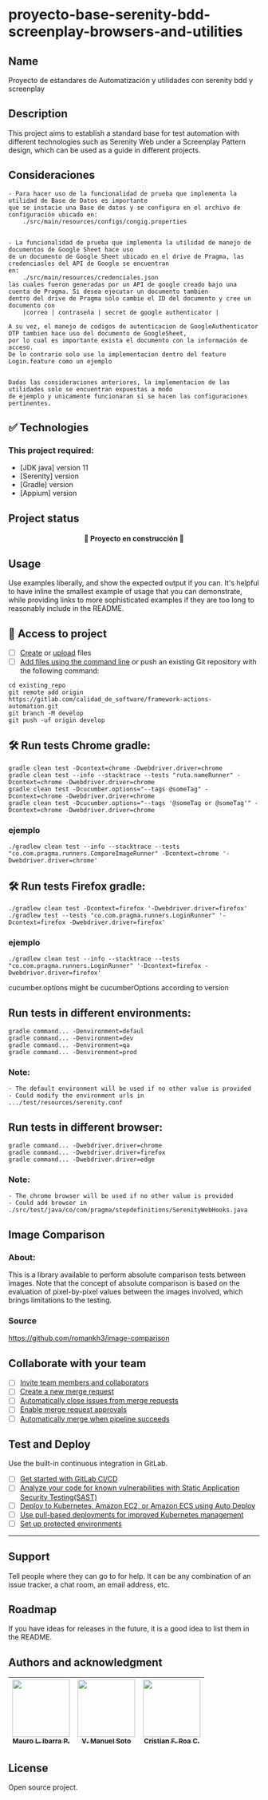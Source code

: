 # proyecto-base-serenity-bdd-screenplay-browsers-and-utilities


## Name
Proyecto de estandares de Automatización y utilidades con serenity bdd y screenplay

## Description
This project aims to establish a standard base for test automation with different technologies such as Serenity Web under a Screenplay Pattern design, which can be used as a guide in different projects.

## Consideraciones
    - Para hacer uso de la funcionalidad de prueba que implementa la utilidad de Base de Datos es importante 
    que se instacie una Base de datos y se configura en el archivo de configuración ubicado en:
        ./src/main/resources/configs/congig.properties


    - La funcionalidad de prueba que implementa la utilidad de manejo de documentos de Google Sheet hace uso
    de un documento de Google Sheet ubicado en el drive de Pragma, las credenciasles del API de Google se encuentran
    en: 
        ./src/main/resources/credenciales.json
    las cuales fueron generadas por un API de google creado bajo una cuenta de Pragma. Si desea ejecutar un documento tambien 
    dentro del drive de Pragma solo cambie el ID del documento y cree un documento con 
        |correo | contraseña | secret de google authenticator |
    
    A su vez, el manejo de codigos de autenticacion de GoogleAuthenticator OTP tambien hace uso del documento de GoogleSheet,
    por lo cual es importante exista el documento con la información de acceso.
    De lo contrario solo use la implementacion dentro del feature Login.feature como un ejemplo


    Dadas las consideraciones anteriores, la implementacion de las utilidades solo se encuentran expuestas a modo 
    de ejemplo y unicamente funcionaran si se hacen las configuraciones pertinentes.


## ✅ Technologies
### This project required:
- [JDK java] version 11
- [Serenity] version 
- [Gradle] version
- [Appium] version

## Project status
<h4 align="center"> 🚧 Proyecto en construcción 🚧 </h4> 

## Usage
Use examples liberally, and show the expected output if you can. It's helpful to have inline the smallest example of usage that you can demonstrate, while providing links to more sophisticated examples if they are too long to reasonably include in the README.

## 📁 Access to project

- [ ] [Create](https://docs.gitlab.com/ee/user/project/repository/web_editor.html#create-a-file) or [upload](https://docs.gitlab.com/ee/user/project/repository/web_editor.html#upload-a-file) files
- [ ] [Add files using the command line](https://docs.gitlab.com/ee/gitlab-basics/add-file.html#add-a-file-using-the-command-line) or push an existing Git repository with the following command:

```
cd existing_repo
git remote add origin https://gitlab.com/calidad_de_software/framework-actions-automation.git
git branch -M develop
git push -uf origin develop
```

##  🛠️ Run tests Chrome gradle:
```
gradle clean test -Dcontext=chrome -Dwebdriver.driver=chrome
gradle clean test --info --stacktrace --tests "ruta.nameRunner" -Dcontext=chrome -Dwebdriver.driver=chrome
gradle clean test -Dcucumber.options="--tags @someTag" -Dcontext=chrome -Dwebdriver.driver=chrome
gradle clean test -Dcucumber.options="--tags '@someTag or @someTag'" -Dcontext=chrome -Dwebdriver.driver=chrome
```
### ejemplo
```
./gradlew clean test --info --stacktrace --tests "co.com.pragma.runners.CompareImageRunner" -Dcontext=chrome '-Dwebdriver.driver=chrome'
```

##  🛠️ Run tests Firefox gradle:
```
./gradlew clean test -Dcontext=firefox '-Dwebdriver.driver=firefox'
./gradlew test --tests "co.com.pragma.runners.LoginRunner" '-Dcontext=firefox -Dwebdriver.driver=firefox'
```
### ejemplo
```
./gradlew clean test --info --stacktrace --tests "co.com.pragma.runners.LoginRunner" '-Dcontext=firefox -Dwebdriver.driver=firefox'
```


cucumber.options might be cucumberOptions according to version

## **Run tests in different environments:**
```
gradle command... -Denvironment=defaul
gradle command... -Denvironment=dev
gradle command... -Denvironment=qa
gradle command... -Denvironment=prod
```
### Note: 
    - The default environment will be used if no other value is provided
    - Could modify the environment urls in .../test/resources/serenity.conf


## **Run tests in different browser:**
```
gradle command... -Dwebdriver.driver=chrome
gradle command... -Dwebdriver.driver=firefox
gradle command... -Dwebdriver.driver=edge
```
### Note:
    - The chrome browser will be used if no other value is provided
    - Could add browser in ./src/test/java/co/com/pragma/stepdefinitions/SerenityWebHooks.java

## Image Comparison
### About:
This is a library available to perform absolute comparison tests between images. Note that the concept of absolute comparison is based on the evaluation of pixel-by-pixel values between the images involved, which brings limitations to the testing.
### Source
https://github.com/romankh3/image-comparison




## Collaborate with your team

- [ ] [Invite team members and collaborators](https://docs.gitlab.com/ee/user/project/members/)
- [ ] [Create a new merge request](https://docs.gitlab.com/ee/user/project/merge_requests/creating_merge_requests.html)
- [ ] [Automatically close issues from merge requests](https://docs.gitlab.com/ee/user/project/issues/managing_issues.html#closing-issues-automatically)
- [ ] [Enable merge request approvals](https://docs.gitlab.com/ee/user/project/merge_requests/approvals/)
- [ ] [Automatically merge when pipeline succeeds](https://docs.gitlab.com/ee/user/project/merge_requests/merge_when_pipeline_succeeds.html)

## Test and Deploy

Use the built-in continuous integration in GitLab.

- [ ] [Get started with GitLab CI/CD](https://docs.gitlab.com/ee/ci/quick_start/index.html)
- [ ] [Analyze your code for known vulnerabilities with Static Application Security Testing(SAST)](https://docs.gitlab.com/ee/user/application_security/sast/)
- [ ] [Deploy to Kubernetes, Amazon EC2, or Amazon ECS using Auto Deploy](https://docs.gitlab.com/ee/topics/autodevops/requirements.html)
- [ ] [Use pull-based deployments for improved Kubernetes management](https://docs.gitlab.com/ee/user/clusters/agent/)
- [ ] [Set up protected environments](https://docs.gitlab.com/ee/ci/environments/protected_environments.html)

***

## Support
Tell people where they can go to for help. It can be any combination of an issue tracker, a chat room, an email address, etc.

## Roadmap
If you have ideas for releases in the future, it is a good idea to list them in the README.

## Authors and acknowledgment

| [<img src="https://gitlab.com/uploads/-/system/user/avatar/13437423/avatar.png?width=400" width=115><br><sub>Mauro L. Ibarra P.</sub>](https://gitlab.com/mauro.ibarrap) <br/> | [<img src="https://secure.gravatar.com/avatar/6058d585f70156b4559f8e32b753252b?s=800&d=identicon" width=115><br><sub>V. Manuel Soto</sub>](https://gitlab.com/victor.soto1) | [<img src="https://gitlab.com/uploads/-/system/user/avatar/15033064/avatar.png?width=400" width=115><br><sub>Cristian F. Roa C.</sub>](https://gitlab.com/cristian.roa) <br/> |
|:------------------------------------------------------------------------------------------------------------------------------------------------------------------------------:|:---------------------------------------------------------------------------------------------------------------------------------------------------------------------------:|:-----------------------------------------------------------------------------------------------------------------------------------------------------------------------------:|

## License
Open source project.

